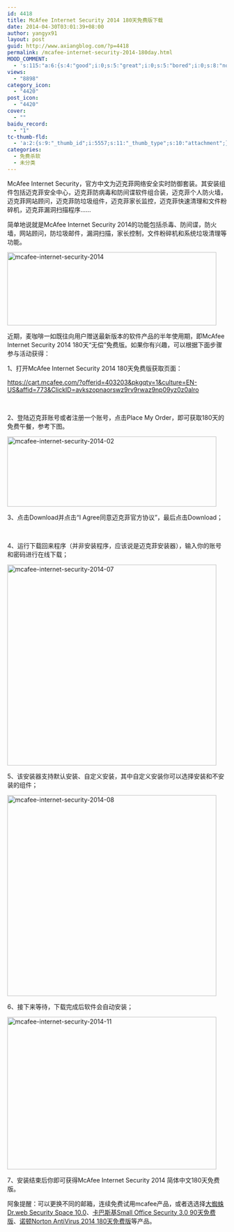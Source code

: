 ```yaml
---
id: 4418
title: McAfee Internet Security 2014 180天免费版下载
date: 2014-04-30T03:01:39+08:00
author: yangyx91
layout: post
guid: http://www.axiangblog.com/?p=4418
permalink: /mcafee-internet-security-2014-180day.html
MOOD_COMMENT:
  - 's:115:"a:6:{s:4:"good";i:0;s:5:"great";i:0;s:5:"bored";i:0;s:8:"nonsense";i:0;s:13:"notunderstand";i:0;s:7:"passing";i:0;}";'
views:
  - "8898"
category_icon:
  - "4420"
post_icon:
  - "4420"
cover:
  - ""
baidu_record:
  - "1"
tc-thumb-fld:
  - 'a:2:{s:9:"_thumb_id";i:5557;s:11:"_thumb_type";s:10:"attachment";}'
categories:
  - 免费杀软
  - 未分类
---
```

McAfee Internet Security，官方中文为迈克菲网络安全实时防御套装。其安装组件包括迈克菲安全中心，迈克菲防病毒和防间谍软件组合装，迈克菲个人防火墙，迈克菲网站顾问，迈克菲防垃圾组件，迈克菲家长监控，迈克菲快速清理和文件粉碎机，迈克菲漏洞扫描程序……

简单地说就是McAfee Internet Security 2014的功能包括杀毒、防间谍，防火墙，网站顾问，防垃圾邮件，漏洞扫描，家长控制，文件粉碎机和系统垃圾清理等功能。

<a href="http://www.axiangblog.com/wp-content/uploads/2014/04/mcafee-internet-security-20141.jpg" target="_blank"  rel="nofollow" ><img loading="lazy" class="aligncenter size-full wp-image-5553" src="http://www.axiangblog.com/wp-content/uploads/2014/04/mcafee-internet-security-20141.jpg" alt="mcafee-internet-security-2014" width="480" height="168" /></a>

近期，麦咖啡一如既往向用户赠送最新版本的软件产品的半年使用期，即McAfee Internet Security 2014 180天“无偿”免费版。如果你有兴趣，可以根据下面步骤参与活动获得：

1、打开McAfee Internet Security 2014 180天免费版获取页面：

<a title="https://cart.mcafee.com/?offerid=403203&pkgqty=1&culture=EN-US&affid=773&ClickID=avkszopnaorswz9rv9rwaz9np09yz0z0alro" href="https://cart.mcafee.com/?offerid=403203&pkgqty=1&culture=EN-US&affid=773&ClickID=avkszopnaorswz9rv9rwaz9np09yz0z0alro" target="_blank" rel="nofollow" >https://cart.mcafee.com/?offerid=403203&pkgqty=1&culture=EN-US&affid=773&ClickID=avkszopnaorswz9rv9rwaz9np09yz0z0alro</a>

&nbsp;

2、登陆迈克菲账号或者注册一个账号，点击Place My Order，即可获取180天的免费午餐，参考下图。

<a href="http://www.axiangblog.com/wp-content/uploads/2014/04/mcafee-internet-security-2014-021.jpg" target="_blank"  rel="nofollow" ><img loading="lazy" class="aligncenter size-full wp-image-5554" src="http://www.axiangblog.com/wp-content/uploads/2014/04/mcafee-internet-security-2014-021.jpg" alt="mcafee-internet-security-2014-02" width="480" height="161" /></a>

3、点击Download并点击“I Agree同意迈克菲官方协议”，最后点击Download；

&nbsp;

4、运行下载回来程序（并非安装程序，应该说是迈克菲安装器），输入你的账号和密码进行在线下载；

<a href="http://www.axiangblog.com/wp-content/uploads/2014/04/mcafee-internet-security-2014-071.jpg" target="_blank"  rel="nofollow" ><img loading="lazy" class="aligncenter size-full wp-image-5555" src="http://www.axiangblog.com/wp-content/uploads/2014/04/mcafee-internet-security-2014-071.jpg" alt="mcafee-internet-security-2014-07" width="480" height="461" /></a>

5、该安装器支持默认安装、自定义安装，其中自定义安装你可以选择安装和不安装的组件；

<a href="http://www.axiangblog.com/wp-content/uploads/2014/04/mcafee-internet-security-2014-081.jpg" target="_blank"  rel="nofollow" ><img loading="lazy" class="aligncenter size-full wp-image-5556" src="http://www.axiangblog.com/wp-content/uploads/2014/04/mcafee-internet-security-2014-081.jpg" alt="mcafee-internet-security-2014-08" width="480" height="461" /></a>

6、接下来等待，下载完成后软件会自动安装；

<a href="http://www.axiangblog.com/wp-content/uploads/2014/04/mcafee-internet-security-2014-111.jpg" target="_blank"  rel="nofollow" ><img loading="lazy" class="aligncenter size-full wp-image-5557" src="http://www.axiangblog.com/wp-content/uploads/2014/04/mcafee-internet-security-2014-111.jpg" alt="mcafee-internet-security-2014-11" width="480" height="350" /></a>

7、安装结束后你即可获得McAfee Internet Security 2014 简体中文180天免费版。

阿象提醒：可以更换不同的邮箱，连续免费试用mcafee产品，或者选选择<a href="http://www.axiangblog.com/dr-web-security-space-10-0.html" target="_blank" rel="nofollow" >大蜘蛛Dr.web Security Space 10.0</a>、<a href="http://www.axiangblog.com/kaspersky-small-office-security-3-0.html" target="_blank" rel="nofollow" >卡巴斯基Small Office Security 3.0 90天免费版</a>、<a href="http://www.axiangblog.com/norton-antivirus-2014-180day.html" target="_blank" rel="nofollow" >诺顿Norton AntiVirus 2014 180天免费版</a>等产品。